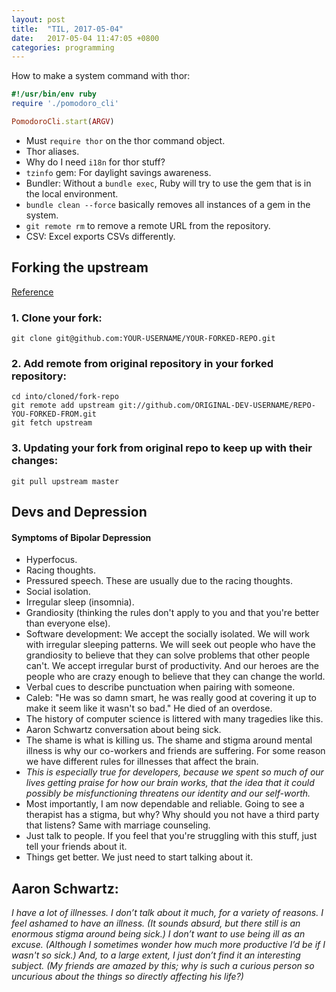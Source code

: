 ```yaml
---
layout: post
title:  "TIL, 2017-05-04"
date:   2017-05-04 11:47:05 +0800
categories: programming
---
```


How to make a system command with thor:

``` ruby
#!/usr/bin/env ruby
require './pomodoro_cli'

PomodoroCli.start(ARGV)
```

- Must `require thor` on the thor command object.
- Thor aliases.
- Why do I need `i18n` for thor stuff?
- `tzinfo` gem: For daylight savings awareness.
- Bundler: Without a `bundle exec`, Ruby will try to use the gem that is in the local environment.
- `bundle clean --force` basically removes all instances of a gem in the system.
- `git remote rm` to remove a remote URL from the repository.
- CSV: Excel exports CSVs differently.

## Forking the upstream
[Reference](https://gist.github.com/CristinaSolana/1885435)

### 1. Clone your fork:

    git clone git@github.com:YOUR-USERNAME/YOUR-FORKED-REPO.git

### 2. Add remote from original repository in your forked repository:

    cd into/cloned/fork-repo
    git remote add upstream git://github.com/ORIGINAL-DEV-USERNAME/REPO-YOU-FORKED-FROM.git
    git fetch upstream

### 3. Updating your fork from original repo to keep up with their changes:

    git pull upstream master

## Devs and Depression

#### Symptoms of Bipolar Depression

- Hyperfocus.
- Racing thoughts.
- Pressured speech. These are usually due to the racing thoughts.
- Social isolation.
- Irregular sleep (insomnia).
- Grandiosity (thinking the rules don't apply to you and that you're better than everyone else).
- Software development: We accept the socially isolated. We will work with irregular sleeping patterns. We will seek out people who have the grandiosity to believe that they can solve problems that other people can't. We accept irregular burst of productivity. And our heroes are the people who are crazy enough to believe that they can change the world.
- Verbal cues to describe punctuation when pairing with someone.
- Caleb: "He was so damn smart, he was really good at covering it up to make it seem like it wasn't so bad." He died of an overdose.
- The history of computer science is littered with many tragedies like this.
- Aaron Schwartz conversation about being sick.
- The shame is what is killing us. The shame and stigma around mental illness is why our co-workers and friends are suffering. For some reason we have different rules for illnesses that affect the brain.
- *This is especially true for developers, because we spent so much of our lives getting praise for how our brain works, that the idea that it could possibly be misfunctioning threatens our identity and our self-worth.*
- Most importantly, I am now dependable and reliable. Going to see a therapist has a stigma, but why? Why should you not have a third party that listens? Same with marriage counseling.
- Just talk to people. If you feel that you're struggling with this stuff, just tell your friends about it.
- Things get better. We just need to start talking about it.

## Aaron Schwartz:

*I have a lot of illnesses. I don’t talk about it much, for a variety of reasons. I feel ashamed to have an illness. (It sounds absurd, but there still is an enormous stigma around being sick.) I don’t want to use being ill as an excuse. (Although I sometimes wonder how much more productive I’d be if I wasn't so sick.) And, to a large extent, I just don’t find it an interesting subject. (My friends are amazed by this; why is such a curious person so uncurious about the things so directly affecting his life?)*
